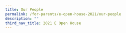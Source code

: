 ```yaml
---
title: Our People
permalink: /for-parents/e-open-house-2021/our-people
description: ""
third_nav_title: 2021 E Open House
---
```

